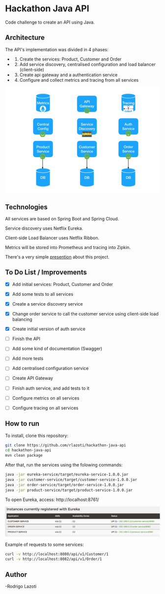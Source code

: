 Hackathon Java API
=============

Code challenge to create an API using Java.


## Architecture

The API's implementation was divided in 4 phases:

- 1) Create the services: Product, Customer and Order
- 2) Add service discovery, centralised configuration and load balancer (client-side)
- 3) Create api gateway and a authentication service
- 4) Configure and collect metrics and tracing from all services

![Idea](https://raw.githubusercontent.com/rlazoti/hackathon-java-api/master/services.png)

## Technologies

All services are based on Spring Boot and Spring Cloud.

Service discovery uses Netflix Eureka.

Client-side Load Balancer uses Netflix Ribbon.

Metrics will be stored into Prometheus and tracing into Zipkin.


There's a very simple [presention](https://raw.githubusercontent.com/rlazoti/hackathon-java-api/master/Presentation.pdf) about this project.


## To Do List / Improvements

- [x] Add initial services: Product, Customer and Order
- [x] Add some tests to all services
- [x] Create a service discovery service
- [x] Change order service to call the customer service using client-side load balancing
- [x] Create initial version of auth service
- [ ] Finish the API
- [ ] Add some kind of documentation (Swagger)
- [ ] Add more tests
- [ ] Add centralised configuration service
- [ ] Create API Gateway
- [ ] Finish auth service, and add tests to it
- [ ] Configure metrics on all services
- [ ] Configure tracing on all services


## How to run

To install, clone this repository:

```bash
git clone https://github.com/rlazoti/hackathon-java-api
cd hackathon-java-api
mvn clean package
```

After that, run the services using the folowing commands:

``` bash
java -jar eureka-service/target/eureka-service-1.0.0.jar
java -jar customer-service/target/customer-service-1.0.0.jar
java -jar order-service/target/order-service-1.0.0.jar
java -jar product-service/target/product-service-1.0.0.jar
```

To open Eureka, access: http://localhost:8761/

![Eureka](https://raw.githubusercontent.com/rlazoti/hackathon-java-api/master/eureka.png)


Example of requests to some services:


``` bash
curl -v http://localhost:8080/api/v1/Customer/1
curl -v http://localhost:8082/api/v1/Order/1
```


## Author

-Rodrigo Lazoti

